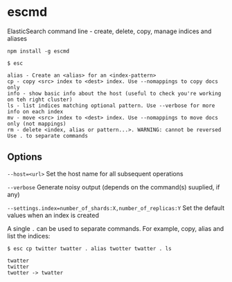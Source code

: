 # escmd
ElasticSearch command line - create, delete, copy, manage indices and aliases 

`npm install -g escmd`

```
$ esc

alias - Create an <alias> for an <index-pattern>
cp - copy <src> index to <dest> index. Use --nomappings to copy docs only
info - show basic info about the host (useful to check you're working on teh right cluster)
ls - list indices matching optional pattern. Use --verbose for more info on each index
mv - move <src> index to <dest> index. Use --nomappings to move docs only (not mappings)
rm - delete <index, alias or pattern...>. WARNING: cannot be reversed
Use . to separate commands
```

## Options
`--host=<url>`
Set the host name for all subsequent operations

`--verbose`
Generate noisy output (depends on the command(s) suuplied, if any)

`--settings.index=number_of_shards:X,number_of_replicas:Y`
Set the default values when an index is created

A single `.` can be used to separate commands. For example, copy, alias and list the indices:

```
$ esc cp twitter twatter . alias twotter twatter . ls

twatter
twitter
twotter -> twatter
```
